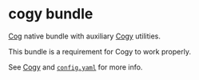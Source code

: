 # cogy bundle

[Cog](https://operable.io/) native bundle with auxiliary [Cogy](https://github.com/skroutz/cogy)
utilities.

This bundle is a requirement for Cogy to work properly.

See [Cogy](https://github.com/skroutz/cogy) and [`config.yaml`](config.yaml)
for more info.
